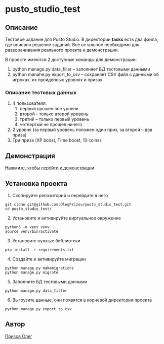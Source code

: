 # pusto_studio_test

## Описание
Тестовое задание для Pusto Studio. В директории **tasks** есть два файла, где описано решение заданий.
Все остальное необходимо для разворачивания реального проекта и демонстрации.

В проекте имеются 2 доступные команды для демонстрации:
1. python manage.py data_filler – заполняет БД тестовыми данными
2. python manahe.py export_to_csv – сохраняет CSV файл с данными об игроках, их пройденных уровнях и призах

### Описание тестовых данных
1. 4 пользователя:
    1. первый прошел все уровни
    2. второй – только второй уровень
    3. третий – только первый уровень
    4. четвертый не прошел ничего
2. 2 уровня (за первый уровень положен один приз, за второй – два приза)
3. Три приза (XP boost, Time boost, 10 coins)

## Демонстрация
[Нажмите, чтобы перейти к демонстрации](https://drive.google.com/drive/folders/1YYZ96CCMHa3n8VrfJuIcVJGvW7-CgPcb?usp=sharing)

## Установка проекта

1. Скопируйте репозиторий и перейдите в него
```
git clone git@github.com:OlegPrizov/pusto_studio_test.git
cd pusto_studio_test/
```

2. Установите и активируйте виртуальное окружение
```
python3 -m venv venv
source venv/bin/activate
```

3. Установите нужные библиотеки
```
pip install -r requirements.txt
```

4. Создайте и активируйте миграции
```
python manage.py makemigrations
python manage.py migrate
```

5. Заполните БД тестовыми данными
```
python manage.py data_filler
```

6. Выгрузите данные, они появятся в корневой директории проекта
```
python manage.py export to csv
```

## Автор
[Призов Олег](https://github.com/OlegPrizov)